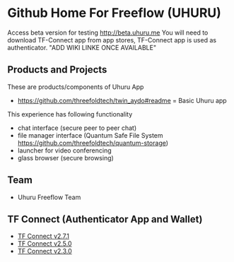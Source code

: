 # Github Home For Freeflow (UHURU)

Access beta version for testing http://beta.uhuru.me
You will need to download TF-Connect app from app stores, TF-Connect app is used as authenticator.
"ADD WIKI LINKE ONCE AVAILABLE"

## Products and Projects

These are products/components of Uhuru App

- https://github.com/threefoldtech/twin_aydo#readme = Basic Uhuru app
  
This experience has following functionality
- chat interface (secure peer to peer chat)
- file manager interface (Quantum Safe File System https://github.com/threefoldtech/quantum-storage)
- launcher for video conferencing
- glass browser (secure browsing)



## Team
- Uhuru Freeflow Team 


## TF Connect (Authenticator App and Wallet)
- [TF Connect v2.7.1](products/threefoldconnect2.7.1.md) 
- [TF Connect v2.5.0](products/threefoldconnect2.5.md) 
- [TF Connect v2.3.0](products/threefoldconnect2.3.md) 


